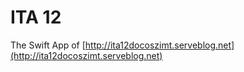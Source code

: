# ITA 12
The Swift App of [http://ita12docoszimt.serveblog.net](http://ita12docoszimt.serveblog.net)
